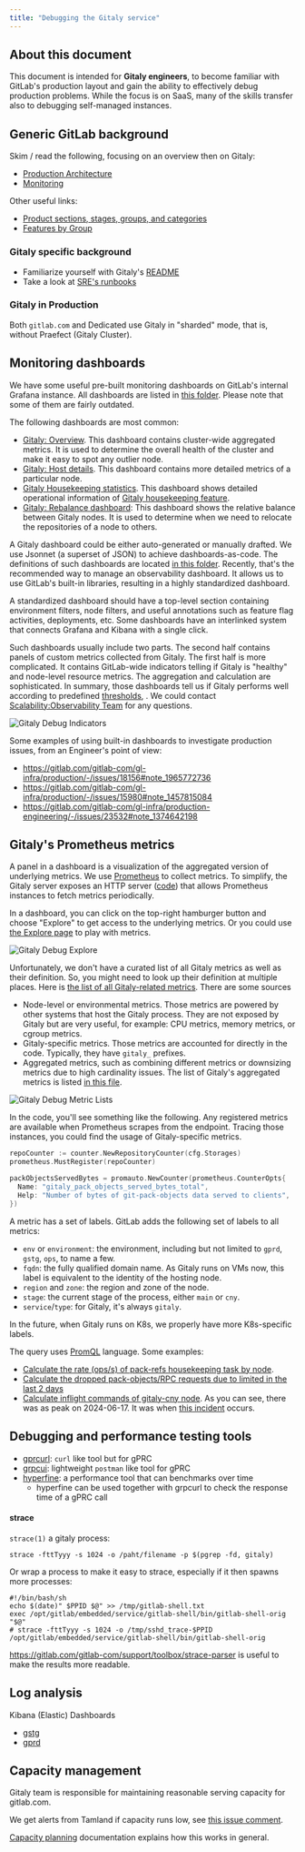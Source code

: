 ```yaml
---
title: "Debugging the Gitaly service"
---
```


## About this document

This document is intended for **Gitaly engineers**, to become familiar with GitLab's production layout and gain the ability to effectively debug production problems. While the focus is on SaaS, many of the skills transfer also to debugging self-managed instances.

## Generic GitLab background

Skim / read the following, focusing on an overview then on Gitaly:

- [Production Architecture](../../../infrastructure/production/architecture/)
- [Monitoring](../../../../engineering/monitoring/#monitoring)

Other useful links:

- [Product sections, stages, groups, and categories](../../../../../product/categories/)
- [Features by Group](../../../../../product/categories/features/)

### Gitaly specific background

- Familiarize yourself with Gitaly's [README](https://gitlab.com/gitlab-org/gitaly/-/blob/master/README.md?ref_type=heads)
- Take a look at [SRE's runbooks](https://gitlab.com/gitlab-com/runbooks/-/tree/master/docs/gitaly)

### Gitaly in Production

Both `gitlab.com` and Dedicated use Gitaly in "sharded" mode, that is, without Praefect (Gitaly Cluster).

## Monitoring dashboards

We have some useful pre-built monitoring dashboards on GitLab's internal Grafana instance. All dashboards are listed in [this folder](https://dashboards.gitlab.net/dashboards/f/gitaly/gitaly-service). Please note that some of them are fairly outdated.

The following dashboards are most common:

- [Gitaly: Overview](https://dashboards.gitlab.net/d/gitaly-main/gitaly3a-overview?orgId=1&var-PROMETHEUS_DS=default&var-environment=gprd&var-stage=main). This dashboard contains cluster-wide aggregated metrics. It is used to determine the overall health of the cluster and make it easy to spot any outlier node.
- [Gitaly: Host details](https://dashboards.gitlab.net/d/gitaly-main/gitaly3a-overview?orgId=1&var-PROMETHEUS_DS=default&var-environment=gprd&var-stage=main). This dashboard contains more detailed metrics of a particular node.
- [Gitaly Housekeeping statistics](https://dashboards.gitlab.net/d/Z2xwZIP7k/gitaly-housekeeping-statistics?orgId=1&refresh=5m). This dashboard shows detailed operational information of [Gitaly housekeeping feature](https://docs.gitlab.com/ee/administration/housekeeping.html).
- [Gitaly: Rebalance dashboard](https://dashboards.gitlab.net/d/gitaly-rebalancing/gitaly3a-rebalance-dashboard?from=now-6h%2Fm&to=now%2Fm&var-PROMETHEUS_DS=default&var-environment=gprd&var-fqdn=gitaly-cny-01-stor-gprd.c.gitlab-production.internal&orgId=1): This dashboard shows the relative balance between Gitaly nodes. It is used to determine when we need to relocate the repositories of a node to others.

A Gitaly dashboard could be either auto-generated or manually drafted. We use Jsonnet (a superset of JSON) to achieve dashboards-as-code. The definitions of such dashboards are located [in this folder](https://gitlab.com/gitlab-com/runbooks/-/tree/master/dashboards/gitaly?ref_type=heads). Recently, that's the recommended way to manage an observability dashboard. It allows us to use GitLab's built-in libraries, resulting in a highly standardized dashboard.

A standardized dashboard should have a top-level section containing environment filters, node filters, and useful annotations such as feature flag activities, deployments, etc. Some dashboards have an interlinked system that connects Grafana and Kibana with a single click.

Such dashboards usually include two parts. The second half contains panels of custom metrics collected from Gitaly. The first half is more complicated. It contains GitLab-wide indicators telling if Gitaly is "healthy" and node-level resource metrics. The aggregation and calculation are sophisticated. In summary, those dashboards tell us if Gitaly performs well according to predefined [thresholds](https://gitlab.com/gitlab-com/runbooks/-/blob/master/metrics-catalog/services/gitaly.jsonnet), . We could contact [Scalability:Observability Team](../../../team/scalability/observability/) for any questions.

![Gitaly Debug Indicators](gitaly-debug-indicators.png)

Some examples of using built-in dashboards to investigate production issues, from an Engineer's point of view:

- https://gitlab.com/gitlab-com/gl-infra/production/-/issues/18156#note_1965772736
- https://gitlab.com/gitlab-com/gl-infra/production/-/issues/15980#note_1457815084
- https://gitlab.com/gitlab-com/gl-infra/production-engineering/-/issues/23532#note_1374642198

## Gitaly's Prometheus metrics

A panel in a dashboard is a visualization of the aggregated version of underlying metrics. We use [Prometheus](https://prometheus.io/docs/introduction/overview/) to collect metrics. To simplify, the Gitaly server exposes an HTTP server ([code](https://gitlab.com/gitlab-org/gitaly/-/blob/master/internal/cli/gitaly/serve.go#L514)) that allows Prometheus instances to fetch metrics periodically.

In a dashboard, you can click on the top-right hamburger button and choose "Explore" to get access to the underlying metrics. Or you could use [the Explore page](https://dashboards.gitlab.net/explore) to play with metrics.

![Gitaly Debug Explore](gitaly-debug-explore.png)

Unfortunately, we don't have a curated list of all Gitaly metrics as well as their definition. So, you might need to look up their definition at multiple places. Here is [the list of all Gitaly-related metrics](https://dashboards.gitlab.net/explore?schemaVersion=1&panes=%7B%22pum%22%3A%7B%22datasource%22%3A%22mimir-gitlab-gprd%22%2C%22queries%22%3A%5B%7B%22refId%22%3A%22A%22%2C%22expr%22%3A%22group+by%28__name__%29+%28%7B__name__%3D%7E%5C%22.*gitaly.*%5C%22%2C+job%21%3D%5C%22prometheus%5C%22%7D%29%22%2C%22range%22%3Atrue%2C%22instant%22%3Atrue%2C%22datasource%22%3A%7B%22type%22%3A%22prometheus%22%2C%22uid%22%3A%22mimir-gitlab-gprd%22%7D%2C%22editorMode%22%3A%22code%22%2C%22legendFormat%22%3A%22__auto%22%7D%2C%7B%22refId%22%3A%22B%22%2C%22expr%22%3A%22group+by%28__name__%29+%28%7Btype%3D%5C%22gitaly%5C%22%2C+job%21%3D%5C%22prometheus%5C%22%7D%29%22%2C%22range%22%3Atrue%2C%22instant%22%3Atrue%2C%22datasource%22%3A%7B%22type%22%3A%22prometheus%22%2C%22uid%22%3A%22mimir-gitlab-gprd%22%7D%2C%22editorMode%22%3A%22code%22%2C%22legendFormat%22%3A%22__auto%22%7D%5D%2C%22range%22%3A%7B%22from%22%3A%22now-1h%22%2C%22to%22%3A%22now%22%7D%7D%7D&orgId=1). There are some sources

- Node-level or environmental metrics. Those metrics are powered by other systems that host the Gitaly process. They are not exposed by Gitaly but are very useful, for example: CPU metrics, memory metrics, or cgroup metrics.
- Gitaly-specific metrics. Those metrics are accounted for directly in the code. Typically, they have `gitaly_` prefixes.
- Aggregated metrics, such as combining different metrics or downsizing metrics due to high cardinality issues. The list of Gitaly's aggregated metrics is listed [in this file](https://gitlab.com/gitlab-com/runbooks/-/blob/master/mimir-rules/gitlab-gprd/gitaly/gitaly.yml).

![Gitaly Debug Metric Lists](gitaly-debug-list-metrics.png)

In the code, you'll see something like the following. Any registered metrics are available when Prometheus scrapes from the endpoint. Tracing those instances, you could find the usage of Gitaly-specific metrics.

```go
repoCounter := counter.NewRepositoryCounter(cfg.Storages)
prometheus.MustRegister(repoCounter)

packObjectsServedBytes = promauto.NewCounter(prometheus.CounterOpts{
  Name: "gitaly_pack_objects_served_bytes_total",
  Help: "Number of bytes of git-pack-objects data served to clients",
})
```

A metric has a set of labels. GitLab adds the following set of labels to all metrics:

- `env` or `environment`: the environment, including but not limited to `gprd`, `gstg`, `ops`, to name a few.
- `fqdn`: the fully qualified domain name. As Gitaly runs on VMs now, this label is equivalent to the identity of the hosting node.
- `region` and `zone`: the region and zone of the node.
- `stage`: the current stage of the process, either `main` or `cny`.
- `service`/`type`: for Gitaly, it's always `gitaly`.

In the future, when Gitaly runs on K8s, we properly have more K8s-specific labels.

The query uses [PromQL](https://prometheus.io/docs/prometheus/latest/querying/basics/) language. Some examples:

- [Calculate the rate (ops/s) of pack-refs housekeeping task by node](https://dashboards.gitlab.net/explore?schemaVersion=1&panes=%7B%22xxn%22:%7B%22datasource%22:%22PA258B30F88C30650%22,%22queries%22:%5B%7B%22datasource%22:%7B%22type%22:%22prometheus%22,%22uid%22:%22PA258B30F88C30650%22%7D,%22exemplar%22:true,%22expr%22:%22sum%28rate%28gitaly_housekeeping_tasks_total%7Benvironment%3D%5C%22gprd%5C%22,%20housekeeping_task%3D%5C%22packed_refs%5C%22%7D%5B$__rate_interval%5D%29%29%20by%20%28fqdn%29%20%3E%200%22,%22hide%22:false,%22interval%22:%22%22,%22legendFormat%22:%22%7B%7Bhousekeeping_task%7D%7D%22,%22refId%22:%22B%22,%22editorMode%22:%22code%22,%22range%22:true,%22instant%22:true%7D%5D,%22range%22:%7B%22from%22:%22now-6h%22,%22to%22:%22now%22%7D%7D%7D&orgId=1).
- [Calculate the dropped pack-objects/RPC requests due to limited in the last 2 days](https://dashboards.gitlab.net/explore?schemaVersion=1&panes=%7B%22rmc%22:%7B%22datasource%22:%22mimir-gitlab-gprd%22,%22queries%22:%5B%7B%22expr%22:%22sum%28rate%28gitaly_pack_objects_dropped_total%7Benv%3D%5C%22gprd%5C%22,environment%3D%5C%22gprd%5C%22,type%3D%5C%22gitaly%5C%22%7D%5B$__rate_interval%5D%29%29%20by%20%28fqdn,%20reason%29%20%3E%200%5Cn%22,%22format%22:%22time_series%22,%22interval%22:%22$__interval%22,%22intervalFactor%22:1,%22legendFormat%22:%22Pack-objects%20%7B%7Bfqdn%7D%7D%20%7B%7Breason%7D%7D%22,%22refId%22:%22A%22,%22datasource%22:%7B%22type%22:%22prometheus%22,%22uid%22:%22mimir-gitlab-gprd%22%7D,%22editorMode%22:%22code%22,%22range%22:true,%22instant%22:true%7D,%7B%22refId%22:%22B%22,%22expr%22:%22sum%28rate%28gitaly_requests_dropped_total%7Benv%3D%5C%22gprd%5C%22,environment%3D%5C%22gprd%5C%22,type%3D%5C%22gitaly%5C%22%7D%5B$__rate_interval%5D%29%29%20by%20%28fqdn,%20reason%29%20%3E%200%22,%22range%22:true,%22instant%22:true,%22datasource%22:%7B%22type%22:%22prometheus%22,%22uid%22:%22mimir-gitlab-gprd%22%7D,%22editorMode%22:%22code%22,%22legendFormat%22:%22Requests%20%7B%7Bfqdn%7D%7D%20%7B%7Breason%7D%7D%22%7D%5D,%22range%22:%7B%22from%22:%22now-2d%22,%22to%22:%22now%22%7D%7D%7D&orgId=1)
- [Calculate inflight commands of gitaly-cny node](https://dashboards.gitlab.net/explore?schemaVersion=1&panes=%7B%22imy%22:%7B%22datasource%22:%22mimir-gitlab-gprd%22,%22queries%22:%5B%7B%22refId%22:%22A%22,%22expr%22:%22gitaly_commands_running%7Benv%3D%5C%22gprd%5C%22,%20fqdn%3D%5C%22gitaly-cny-01-stor-gprd.c.gitlab-production.internal%5C%22%7D%22,%22range%22:true,%22instant%22:true,%22datasource%22:%7B%22type%22:%22prometheus%22,%22uid%22:%22mimir-gitlab-gprd%22%7D,%22editorMode%22:%22code%22,%22legendFormat%22:%22__auto%22%7D%5D,%22range%22:%7B%22from%22:%22now-30d%22,%22to%22:%22now%22%7D%7D%7D&orgId=1). As you can see, there was as peak on 2024-06-17. It was when [this incident](https://gitlab.com/gitlab-com/gl-infra/production/-/issues/18156) occurs.

## Debugging and performance testing tools

- [gprcurl](https://github.com/fullstorydev/grpcurl): `curl` like tool but for gPRC
- [grpcui](https://github.com/fullstorydev/grpcui): lightweight `postman` like tool for gPRC
- [hyperfine](https://github.com/sharkdp/hyperfine): a performance tool that can benchmarks over time
  - hyperfine can be used together with grpcurl to check the response time of a gPRC call

#### strace

`strace(1)` a gitaly process:

```shell
strace -fttTyyy -s 1024 -o /paht/filename -p $(pgrep -fd, gitaly)
```

Or wrap a process to make it easy to strace, especially if it then spawns more processes:

```shell
#!/bin/bash/sh
echo $(date)" $PPID $@" >> /tmp/gitlab-shell.txt
exec /opt/gitlab/embedded/service/gitlab-shell/bin/gitlab-shell-orig "$@"
# strace -fttTyyy -s 1024 -o /tmp/sshd_trace-$PPID /opt/gitlab/embedded/service/gitlab-shell/bin/gitlab-shell-orig
```

https://gitlab.com/gitlab-com/support/toolbox/strace-parser is useful to make the results more readable.

## Log analysis

Kibana (Elastic) Dashboards

- [gstg](https://nonprod-log.gitlab.net/app/r/s/J0jWx)
- [gprd](https://log.gprd.gitlab.net/app/r/s/XuXAI)

## Capacity management

Gitaly team is responsible for maintaining reasonable serving capacity for gitlab.com.

We get alerts from Tamland if capacity runs low, see [this issue comment](https://gitlab.com/gitlab-com/gl-infra/capacity-planning-trackers/gitlab-com/-/issues/1666#note_1786916965).

[Capacity planning](../../../team/scalability/observability/capacity_planning/) documentation explains how this works in general.
